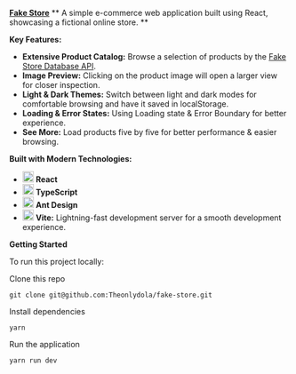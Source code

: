 **[Fake Store](https://theonlydola.github.io/fake-store/)**
** A simple e-commerce web application built using React, showcasing a fictional online store. **

**Key Features:**
- **Extensive Product Catalog:** Browse a selection of products by the [Fake Store Database API](https://fakestoreapi.com/).
- **Image Preview:** Clicking on the product image will open a larger view for closer inspection.
- **Light & Dark Themes:** Switch between light and dark modes for comfortable browsing and have it saved in localStorage.
- **Loading & Error States:** Using Loading state & Error Boundary for better experience.
- **See More:** Load products five by five for better performance & easier browsing.

**Built with Modern Technologies:**
- <img src="https://raw.githubusercontent.com/react-icons/react-icons/master/react-icons.svg" width="20" alt="React Icons"> **React** 
- <img src="https://github.com/Theonlydola/open-trivia/assets/33991085/2bc0dbc6-cc13-4328-99d9-e6bffc961909"  width="20" /> **TypeScript**
- <img src="https://www.svgrepo.com/show/353401/ant-design.svg"  width="20" /> **Ant Design**
- <img src="https://github.com/Theonlydola/open-trivia/assets/33991085/92e9d602-3314-47d7-bba6-5495e6ab6184" width="20"/> **Vite:** Lightning-fast development server for a smooth development experience.

**Getting Started**

To run this project locally:

Clone this repo

```
git clone git@github.com:Theonlydola/fake-store.git
```

Install dependencies

```
yarn
```

Run the application

```
yarn run dev
```


